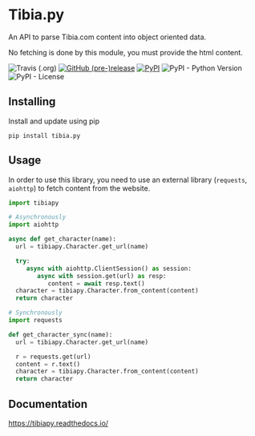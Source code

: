 # Tibia.py
An API to parse Tibia.com content into object oriented data.

No fetching is done by this module, you must provide the html content.

![Travis (.org)](https://img.shields.io/travis/Galarzaa90/tibia.py.svg)
[![GitHub (pre-)release](https://img.shields.io/github/release/Galarzaa90/tibia.py/all.svg)](https://github.com/Galarzaa90/tibiawiki-sql/releases)
[![PyPI](https://img.shields.io/pypi/v/tibia.py.svg)](https://pypi.python.org/pypi/tibia.py/)
![PyPI - Python Version](https://img.shields.io/pypi/pyversions/tibia.py.svg)
![PyPI - License](https://img.shields.io/pypi/l/tibia.py.svg)

## Installing
Install and update using pip

```commandline
pip install tibia.py
```

## Usage
In order to use this library, you need to use an external library (`requests`, `aiohttp`) to fetch content from the website.

```python
import tibiapy

# Asynchronously
import aiohttp

async def get_character(name):
  url = tibiapy.Character.get_url(name)

  try:
     async with aiohttp.ClientSession() as session:
        async with session.get(url) as resp:
           content = await resp.text()
  character = tibiapy.Character.from_content(content)
  return character

# Synchronously
import requests

def get_character_sync(name):
  url = tibiapy.Character.get_url(name)

  r = requests.get(url)
  content = r.text()
  character = tibiapy.Character.from_content(content)
  return character
```

## Documentation
https://tibiapy.readthedocs.io/